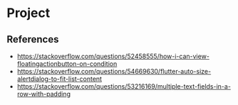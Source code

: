 # Project

## References

- https://stackoverflow.com/questions/52458555/how-i-can-view-floatingactionbutton-on-condition
- https://stackoverflow.com/questions/54669630/flutter-auto-size-alertdialog-to-fit-list-content
- https://stackoverflow.com/questions/53216169/multiple-text-fields-in-a-row-with-padding

